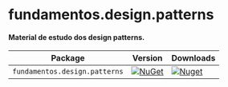 # fundamentos.design.patterns
#### Material de estudo dos design patterns.

| Package | Version | Downloads |
| ------- | ------- | ------- |
| `fundamentos.design.patterns` | [![NuGet](https://img.shields.io/nuget/v/fundamentos.design.patterns.svg)](https://nuget.org/packages/fundamentos.design.patterns) | [![Nuget](https://img.shields.io/nuget/dt/fundamentos.design.patterns.svg)](https://nuget.org/packages/fundamentos.design.patterns) |
